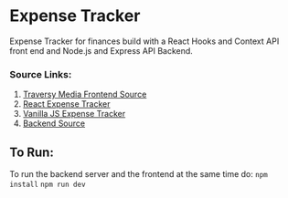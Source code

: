 # Expense Tracker
Expense Tracker for finances build with a React Hooks and Context API front end and Node.js and Express API Backend.

### Source Links:
1. [Traversy Media Frontend Source](https://www.youtube.com/watch?v=XuFDcZABiDQ)
2. [React Expense Tracker](https://github.com/bradtraversy/expense-tracker-react/blob/master/src/context/GlobalState.js)
3. [Vanilla JS Expense Tracker](https://github.com/bradtraversy/vanillawebprojects/blob/master/expense-tracker/script.js)
4. [Backend Source](https://www.youtube.com/watch?v=KyWaXA_NvT0&t=889s)


## To Run:
To run the backend server and the frontend at the same time do:
```npm install```
```npm run dev```
